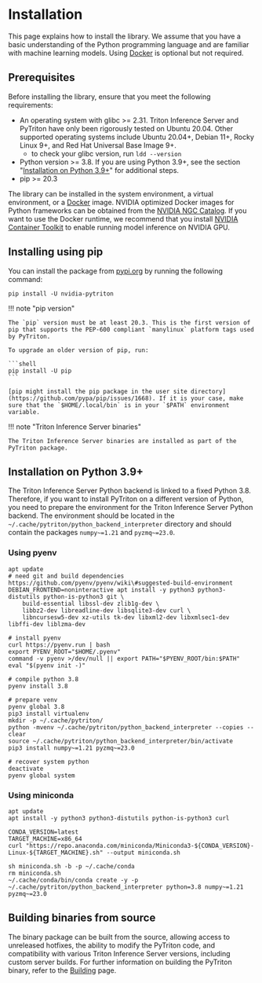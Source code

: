<!--
Copyright (c) 2022-2023, NVIDIA CORPORATION. All rights reserved.

Licensed under the Apache License, Version 2.0 (the "License");
you may not use this file except in compliance with the License.
You may obtain a copy of the License at

    http://www.apache.org/licenses/LICENSE-2.0

Unless required by applicable law or agreed to in writing, software
distributed under the License is distributed on an "AS IS" BASIS,
WITHOUT WARRANTIES OR CONDITIONS OF ANY KIND, either express or implied.
See the License for the specific language governing permissions and
limitations under the License.
-->

# Installation

This page explains how to install the library. We assume that you have a basic understanding of the Python programming language
and are familiar with machine learning models. Using [Docker](https://www.docker.com/) is optional but not required.

## Prerequisites

Before installing the library, ensure that you meet the following requirements:

- An operating system with glibc >= 2.31. Triton Inference Server and PyTriton have only been rigorously tested on Ubuntu 20.04.
  Other supported operating systems include Ubuntu 20.04+, Debian 11+, Rocky Linux 9+, and Red Hat Universal Base Image 9+.
  - to check your glibc version, run `ldd --version`
- Python version >= 3.8. If you are using Python 3.9+, see the section "[Installation on Python 3.9+](#installation-on-python-39)" for additional steps.
- pip >= 20.3

The library can be installed in the system environment, a virtual environment, or a [Docker](https://www.docker.com) image.
NVIDIA optimized Docker images for Python frameworks can be obtained from the [NVIDIA NGC Catalog](https://catalog.ngc.nvidia.com/containers).
If you want to use the Docker runtime, we recommend that you install [NVIDIA Container Toolkit](https://docs.nvidia.com/datacenter/cloud-native/container-toolkit/overview.html) to enable running model inference on NVIDIA GPU.

## Installing using pip

You can install the package from [pypi.org](https://pypi.org/project/nvidia-pytriton/) by running the following command:

```shell
pip install -U nvidia-pytriton
```

!!! note "pip version"

    The `pip` version must be at least 20.3. This is the first version of pip that supports the PEP-600 compliant `manylinux` platform tags used by PyTriton.

    To upgrade an older version of pip, run:

    ```shell
    pip install -U pip
    ```

    [pip might install the pip package in the user site directory](https://github.com/pypa/pip/issues/1668). If it is your case, make sure that the `$HOME/.local/bin` is in your `$PATH` environment variable.

!!! note "Triton Inference Server binaries"

    The Triton Inference Server binaries are installed as part of the PyTriton package.

## Installation on Python 3.9+

The Triton Inference Server Python backend is linked to a fixed Python 3.8.
Therefore, if you want to install PyTriton on a different version of Python,
you need to prepare the environment for the Triton Inference Server Python backend.
The environment should be located in the `~/.cache/pytriton/python_backend_interpreter`
directory and should contain the packages `numpy~=1.21` and `pyzmq~=23.0`.

### Using pyenv

```shell
apt update
# need git and build dependencies https://github.com/pyenv/pyenv/wiki\#suggested-build-environment
DEBIAN_FRONTEND=noninteractive apt install -y python3 python3-distutils python-is-python3 git \
    build-essential libssl-dev zlib1g-dev \
    libbz2-dev libreadline-dev libsqlite3-dev curl \
    libncursesw5-dev xz-utils tk-dev libxml2-dev libxmlsec1-dev libffi-dev liblzma-dev

# install pyenv
curl https://pyenv.run | bash
export PYENV_ROOT="$HOME/.pyenv"
command -v pyenv >/dev/null || export PATH="$PYENV_ROOT/bin:$PATH"
eval "$(pyenv init -)"

# compile python 3.8
pyenv install 3.8

# prepare venv
pyenv global 3.8
pip3 install virtualenv
mkdir -p ~/.cache/pytriton/
python -mvenv ~/.cache/pytriton/python_backend_interpreter --copies --clear
source ~/.cache/pytriton/python_backend_interpreter/bin/activate
pip3 install numpy~=1.21 pyzmq~=23.0

# recover system python
deactivate
pyenv global system
```

### Using miniconda

```shell
apt update
apt install -y python3 python3-distutils python-is-python3 curl

CONDA_VERSION=latest
TARGET_MACHINE=x86_64
curl "https://repo.anaconda.com/miniconda/Miniconda3-${CONDA_VERSION}-Linux-${TARGET_MACHINE}.sh" --output miniconda.sh

sh miniconda.sh -b -p ~/.cache/conda
rm miniconda.sh
~/.cache/conda/bin/conda create -y -p ~/.cache/pytriton/python_backend_interpreter python=3.8 numpy~=1.21 pyzmq~=23.0
```

## Building binaries from source

The binary package can be built from the source, allowing access to unreleased hotfixes, the ability to modify the PyTriton code, and compatibility with various Triton Inference Server versions, including custom server builds.
For further information on building the PyTriton binary, refer to the [Building](building.md) page.
